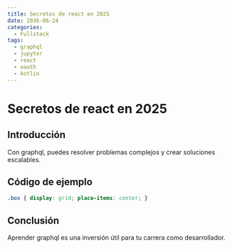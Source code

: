 ```yaml
---
title: Secretos de react en 2025
date: 2036-06-24
categories:
  - Fullstack
tags:
  - graphql
  - jupyter
  - react
  - oauth
  - kotlin
---
```


# Secretos de react en 2025

## Introducción

Con graphql, puedes resolver problemas complejos y crear soluciones escalables.

## Código de ejemplo

```css
.box { display: grid; place-items: center; }
```

## Conclusión

Aprender graphql es una inversión útil para tu carrera como desarrollador.